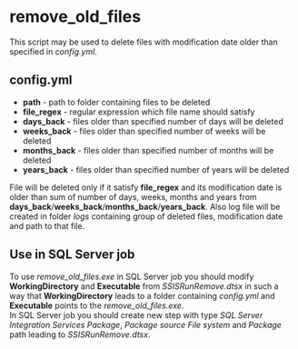 # remove_old_files
This script may be used to delete files with modification date older than specified in _config.yml_.
## config.yml
* **path** - path to folder containing files to be deleted
* **file_regex** - regular expression which file name should satisfy
* **days_back** - files older than specified number of days will be deleted
* **weeks_back** - files older than specified number of weeks will be deleted
* **months_back** - files older than specified number of months will be deleted
* **years_back** - files older than specified number of years will be deleted

File will be deleted only if it satisfy **file_regex** and its modification date is older than sum of number of days, weeks, months and years from **days_back**/**weeks_back**/**months_back**/**years_back**. 
Also log file will be created in folder _logs_ containing group of deleted files, modification date and path to that file.

## Use in SQL Server job
To use _remove_old_files.exe_ in SQL Server job you should modify **WorkingDirectory** and **Executable** from _SSISRunRemove.dtsx_ in such a way that **WorkingDirectory** leads to a folder containing _config.yml_ and **Executable** points to the _remove_old_files.exe_.  
In SQL Server job you should create new step with type _SQL Server Integration Services Package_, _Package source_ _File system_ and _Package_ path leading to _SSISRunRemove.dtsx_.
